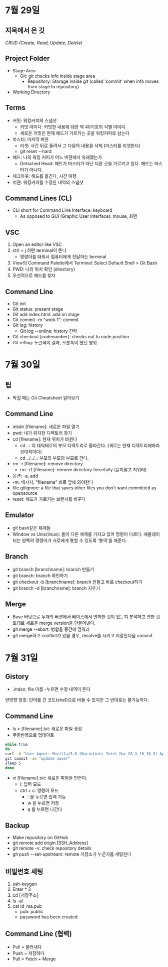 # 7월 29일

## 지옥에서 온 깃
*CRUD (Create, Read, Update, Delete)*

## Project Folder
* Stage Area
    * Git: git checks info inside stage area
        * Repository: Storage inside git (called 'commit' when info moves from stage to repository)
* Working Directory


## Terms
* 커밋: 워킹커피의 스냅샷
    * 커밋 아이디: 커밋한 내용에 대한 약 40기호의 식별 아이디
    * 새로운 커밋은 현재 해드가 가르키는 곳을 워킹커피로 삼는다
* 마스터: 마지막 버젼
    * 리셋: 사간 뒤로 돌려서 그 다음의 내용을 삭제 (마스터를 리셋한다)
    * git reset --hard
* 해드: 나의 워킹 커피가 어느 버젼에서 유래했는가
    * Detached Head: 해드가 마스터가 아닌 다른 곳을 가르키고 있다. 해드는 마스터가 아니다. 
* 체크아웃: 해드를 옮긴다, 시간 여행
* 버젼: 워킹커피를 수정한 내역의 스냅샷

## Command Lines (CL)
* CLI short for Command Line Interface: keyboard
    * As opposed to GUI (Graphic User Interface): mouse, 화면

## VSC
1. Open  an editor like VSC
2. ctrl + j 하면 terminal이 뜬다
    * 명령어를 태워서 컴퓨터에게 전달하는 terminal 
3. View의 Command Palette에서 Terminal: Select Default Shell > Git Bash
4. PWD: 나의 위치 확인 (directory)
5. 우선적으로 해드를 찾자 

## Command Line
* Git init
* Git status: present stage
* Git add index.html: add on stage
* Git commit -m "work 1": commit
* Git log: history
    * Git log --online: history 간략
* Git checkout [codenumber]: checks out to code position
* Git reflog: 노란색이 결과, 오른쪽이 했던 행위


# 7월 30일

## 팁
* 막힐 때는 Git Cheatsheet 알아보기

## Command Line
* mkdir [filename]: 새로운 파일 열기
* pwd: 내가 위치한 디렉토리 찾기
* cd [filename]: 현재 위치가 바뀐다
    * cd ..: 이 데릭테로의 부모 디렉토리로 올라간다. (격로는 현재 디렉토리에따라 상대적이다)
    * cd ../../..: 부모의 부모의 부모로 간다.
* rm -r [filename]: remove directory
    * rm -rf [filename]: remove directory forcefully (묻지말고 지워라)
* 옵션: -a, add
* -m: 메시지, "filename" 바로 앞에 와야한다
* file.gitignore: a file that saves other files you don't want committed as opensource
* reset: 해드가 가르키는 브렌치를 바꾸다

## Emulator
* git bash같은 체계들
* Window vs Unix(linux): 둘이 다른 체제를 가지고 있어 명령이 다르다. 에뮬레이터는 양쪽의 명령어가 서로에게 통할 수 있도록 '통역'을 해준다.

## Branch
* git branch [branchname]: branch 만들기
* git branch: branch 확인하기
* git checkout -b [branchname]: branch 만들고 바로 checkout하기 
* git branch -d [branchname]: branch 지우기

## Merge
* Base 바탕으로 두개의 버젼에서 베이스에서 변화한 것이 있는지 분석하고 변한 것 토대로 새로운 merge version을 만들어낸다.
* git merge --abort: 병합을 중간에 멈춰라
* git merge하고 conflict가 있을 경우, resolve를 시키고 저장한다음 commit 



# 7월 31일

## Gistory
* .index: file 이름 -누르면 수정 내역이 뜬다

반방향 암호: 단어를 긴 코드(sha1)으로 바꿀 수 있지만 그 반대로는 불가능하다.

## Command Line
* ls > [filename].txt: 새로운 파일 생성
* 무한반복으로 업데이트
```sh 
while true
do
curl -H "User-Agent: Mozilla/5.0 (Macintosh; Intel Mac OS X 10_10_3) AppleWebKit/537.36 (KHTML, like>  Gecko) Chrome/44.0.2403.89 Safari/537.36" https://datalab.naver.com/keyword/realtimeList.naver > naver.html
git commit -am "update naver"
sleep 5
done
```
* vi [filename].txt: 새로운 파일을 만든다.
    * i: 입력 모드
    * ctrl + c: 명령어 모드
        * : 을 누르면 입력 가능
        * w 을 누르면 저장
        * q 를 누르면 나간다

## Backup
* Make repository on GitHub
* git remote add origin [SSH_Address]
* git remote -v: check repository details
* git push --set-upstream: remote 저장소가 누군지를 세팅한다

## 비밀번호 세팅
1. ssh-keygen
2. Enter * 3
3. cd [저장주소]
4. ls -al
5. cat id_rsa.pub
    * pub: public
    * password has been created

## Command Line (협력)
* Pull = 불러내다
* Push = 저장하다
* Pull = Fetch + Merge